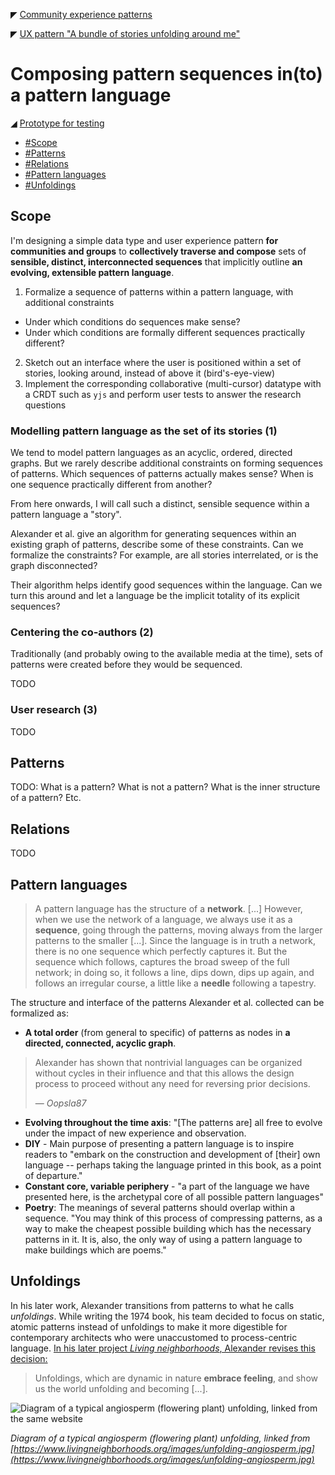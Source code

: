 ◤ [Community experience patterns](./CommunityExperience.md)

◤ [UX pattern "A bundle of stories unfolding around me"](./StoryBundle.md)

# Composing pattern sequences in(to) a pattern language

◢ [Prototype for testing](./Snurvey.md)

<!--toc:start-->
- [#Scope](#scope)
- [#Patterns](#patterns)
- [#Relations](#relations)
- [#Pattern languages](#pattern-languages)
- [#Unfoldings](#unfoldings)
<!--toc:end-->

## Scope

I'm designing a simple data type and user experience pattern **for communities and groups** to **collectively traverse and compose** sets of **sensible, distinct, interconnected sequences** that implicitly outline **an evolving, extensible pattern language**.

1. Formalize a sequence of patterns within a pattern language, with additional constraints
- Under which conditions do sequences make sense?
- Under which conditions are formally different sequences practically different?
2. Sketch out an interface where the user is positioned within a set of stories, looking around, instead of above it (bird's-eye-view)
3. Implement the corresponding collaborative (multi-cursor) datatype with a CRDT such as `yjs` and perform user tests to answer the research questions

### Modelling pattern language as the set of its stories (1)

We tend to model pattern languages as an acyclic, ordered, directed graphs. But we rarely describe additional constraints on forming sequences of patterns. Which sequences of patterns actually makes sense? When is one sequence practically different from another?

From here onwards, I will call such a distinct, sensible sequence within a pattern language a "story".

Alexander et al. give an algorithm for generating sequences within an existing graph of patterns, describe some of these constraints. Can we formalize the constraints? For example, are all stories interrelated, or is the graph disconnected?

Their algorithm helps identify good sequences within the language. Can we turn this around and let a language be the implicit totality of its explicit sequences?

### Centering the co-authors (2)

Traditionally (and probably owing to the available media at the time), sets of patterns were created before they would be sequenced.

TODO

### User research (3)

TODO

## Patterns

TODO: What is a pattern? What is not a pattern? What is the inner structure of a pattern? Etc.

## Relations

TODO

## Pattern languages

> A pattern language has the structure of a **network**. [...] However, when we use the network of a language, we always use it as a **sequence**, going through the patterns, moving always from the larger patterns to the smaller [...].
Since the language is in truth a network, there is no one sequence which perfectly captures it. But the sequence which follows, captures the broad sweep of the full network; in doing so, it follows a line, dips down, dips up again, and follows an irregular course, a little like a **needle** following a tapestry.

The structure and interface of the patterns Alexander et al. collected can be formalized as:

- **A total order** (from general to specific) of patterns as nodes in **a directed, connected, acyclic graph**.

> Alexander has shown that nontrivial languages can be organized without cycles in their influence and that this allows the design process to proceed without any need for reversing prior decisions.
>
> — _Oopsla87_

- **Evolving throughout the time axis**: "[The patterns are] all free to evolve under the impact of new experience and observation.
- **DIY** - Main purpose of presenting a pattern language is to inspire readers to "embark on the construction and development of [their] own language -- perhaps taking the language printed in this book, as a point of departure."
- **Constant core, variable periphery** - "a part of the language we have presented here, is the archetypal core
of all possible pattern languages"
- **Poetry**: The meanings of several patterns should overlap within a sequence. "You may think of this process of compressing patterns, as a way to make the cheapest possible building which has the necessary patterns in it. It is, also, the only way of using a pattern language to make buildings which are poems."

## Unfoldings

In his later work, Alexander transitions from patterns to what he calls _unfoldings_. While writing the 1974 book, his team decided to focus on static, atomic patterns instead of unfoldings to make it more digestible for contemporary architects who were unaccustomed to process-centric language. [In his later project _Living neighborhoods_, Alexander revises this decision:](https://www.livingneighborhoods.org/ht-0/whatisanunfolding.htm)

> Unfoldings, which are dynamic in nature **embrace feeling**, and show us the world unfolding and becoming [...].

![Diagram of a typical angiosperm (flowering plant) unfolding, linked from the same website](https://www.livingneighborhoods.org/images/unfolding-angiosperm.jpg)

*Diagram of a typical angiosperm (flowering plant) unfolding, linked from [https://www.livingneighborhoods.org/images/unfolding-angiosperm.jpg](https://www.livingneighborhoods.org/images/unfolding-angiosperm.jpg)*
